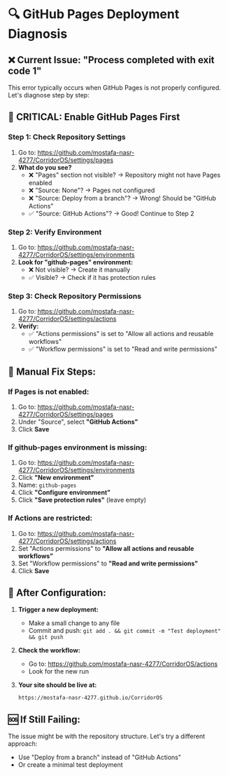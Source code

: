# 🔍 GitHub Pages Deployment Diagnosis

## ❌ Current Issue: "Process completed with exit code 1"

This error typically occurs when GitHub Pages is not properly configured. Let's diagnose step by step:

## 🚨 **CRITICAL: Enable GitHub Pages First**

### Step 1: Check Repository Settings
1. Go to: https://github.com/mostafa-nasr-4277/CorridorOS/settings/pages
2. **What do you see?**
   - ❌ "Pages" section not visible? → Repository might not have Pages enabled
   - ❌ "Source: None"? → Pages not configured
   - ❌ "Source: Deploy from a branch"? → Wrong! Should be "GitHub Actions"
   - ✅ "Source: GitHub Actions"? → Good! Continue to Step 2

### Step 2: Verify Environment
1. Go to: https://github.com/mostafa-nasr-4277/CorridorOS/settings/environments
2. **Look for "github-pages" environment:**
   - ❌ Not visible? → Create it manually
   - ✅ Visible? → Check if it has protection rules

### Step 3: Check Repository Permissions
1. Go to: https://github.com/mostafa-nasr-4277/CorridorOS/settings/actions
2. **Verify:**
   - ✅ "Actions permissions" is set to "Allow all actions and reusable workflows"
   - ✅ "Workflow permissions" is set to "Read and write permissions"

## 🔧 **Manual Fix Steps:**

### If Pages is not enabled:
1. Go to: https://github.com/mostafa-nasr-4277/CorridorOS/settings/pages
2. Under "Source", select **"GitHub Actions"**
3. Click **Save**

### If github-pages environment is missing:
1. Go to: https://github.com/mostafa-nasr-4277/CorridorOS/settings/environments
2. Click **"New environment"**
3. Name: `github-pages`
4. Click **"Configure environment"**
5. Click **"Save protection rules"** (leave empty)

### If Actions are restricted:
1. Go to: https://github.com/mostafa-nasr-4277/CorridorOS/settings/actions
2. Set "Actions permissions" to **"Allow all actions and reusable workflows"**
3. Set "Workflow permissions" to **"Read and write permissions"**
4. Click **Save**

## 🎯 **After Configuration:**

1. **Trigger a new deployment:**
   - Make a small change to any file
   - Commit and push: `git add . && git commit -m "Test deployment" && git push`

2. **Check the workflow:**
   - Go to: https://github.com/mostafa-nasr-4277/CorridorOS/actions
   - Look for the new run

3. **Your site should be live at:**
   ```
   https://mostafa-nasr-4277.github.io/CorridorOS
   ```

## 🆘 **If Still Failing:**

The issue might be with the repository structure. Let's try a different approach:
- Use "Deploy from a branch" instead of "GitHub Actions"
- Or create a minimal test deployment
